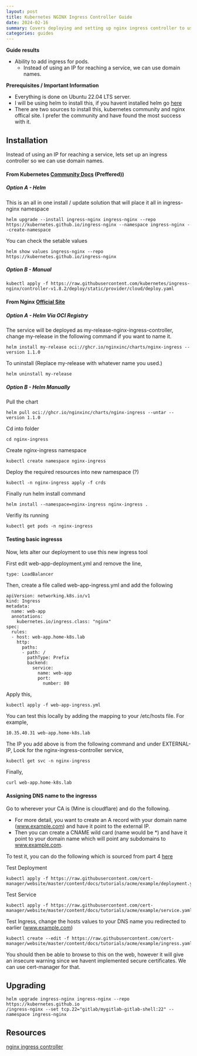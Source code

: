 ```yaml
---
layout: post
title: Kubernetes NGINX Ingress Controller Guide
date: 2024-02-16
summary: Covers deploying and setting up nginx ingress controller to use for service ingress
categories: guides
---
```


**Guide results**

- Ability to add ingress for pods.
  - Instead of using an IP for reaching a service, we can use domain names.

**Prerequisites / Important Information**

- Everything is done on Ubuntu 22.04 LTS server.
- I will be using helm to install this, if you havent installed helm go [here](https://helm.sh/docs/intro/install/)
- There are two sources to install this, kubernetes community and nginx offical site. I prefer the community and have found the most success with it.

## Installation

Instead of using an IP for reaching a service, lets set up an ingress controller so we can use domain names.

#### From Kubernetes [Community Docs](https://kubernetes.github.io/ingress-nginx/deploy/) (Preffered))

##### Option A - Helm

This is an all in one install / update solution that will place it all in ingress-nginx namespace

    helm upgrade --install ingress-nginx ingress-nginx --repo https://kubernetes.github.io/ingress-nginx --namespace ingress-nginx --create-namespace

You can check the setable values

    helm show values ingress-nginx --repo https://kubernetes.github.io/ingress-nginx

##### Option B - Manual

    kubectl apply -f https://raw.githubusercontent.com/kubernetes/ingress-nginx/controller-v1.8.2/deploy/static/provider/cloud/deploy.yaml

#### From Nginx [Official Site](https://docs.nginx.com/nginx-ingress-controller/)

##### Option A - Helm Via OCI Registry

The service will be deployed as my-release-nginx-ingress-controller, change my-release in the following command if you want to name it.

    helm install my-release oci://ghcr.io/nginxinc/charts/nginx-ingress --version 1.1.0

To uninstall (Replace my-release with whatever name you used.)

    helm uninstall my-release

##### Option B - Helm Manually

Pull the chart

    helm pull oci://ghcr.io/nginxinc/charts/nginx-ingress --untar --version 1.1.0

Cd into folder

    cd nginx-ingress

Create nginx-ingress namespace

    kubectl create namespace nginx-ingress

Deploy the required resources into new namespace (?)

    kubectl -n nginx-ingress apply -f crds

Finally run helm install command

    helm install --namespace=nginx-ingress nginx-ingress .

Verifiy its running

    kubectl get pods -n nginx-ingress

#### Testing basic ingresss

Now, lets alter our deployment to use this new ingress tool

First edit web-app-deployment.yml and remove the line,

    type: LoadBalancer

Then, create a file called web-app-ingress.yml and add the following

    apiVersion: networking.k8s.io/v1
    kind: Ingress
    metadata:
      name: web-app
      annotations:
        kubernetes.io/ingress.class: "nginx"
    spec:
      rules:
      - host: web-app.home-k8s.lab
        http:
          paths:
          - path: /
            pathType: Prefix
            backend:
              service:
                name: web-app
                port:
                  number: 80

Apply this,

    kubectl apply -f web-app-ingress.yml

You can test this locally by adding the mapping to your /etc/hosts file. For example,

    10.35.40.31 web-app.home-k8s.lab

The IP you add above is from the following command and under EXTERNAL-IP, Look for the nginx-ingress-controller service,

    kubectl get svc -n nginx-ingress

Finally,

    curl web-app.home-k8s.lab

#### Assigning DNS name to the ingresss

Go to wherever your CA is (Mine is cloudflare) and do the following.

- For more detail, you want to create an A record with your domain name (www.example.com) and have it point to the external IP.
- Then you can create a CNAME wild card (name would be \*) and have it point to your domain name which will point any subdomains to www.example.com.

To test it, you can do the following which is sourced from part 4 [here](https://cert-manager.io/docs/tutorials/acme/nginx-ingress/)

Test Deployment

    kubectl apply -f https://raw.githubusercontent.com/cert-manager/website/master/content/docs/tutorials/acme/example/deployment.yaml

Test Service

    kubectl apply -f https://raw.githubusercontent.com/cert-manager/website/master/content/docs/tutorials/acme/example/service.yaml

Test Ingress, change the hosts values to your DNS name you redirected to earlier (www.example.com)

    kubectl create --edit -f https://raw.githubusercontent.com/cert-manager/website/master/content/docs/tutorials/acme/example/ingress.yaml

You should then be able to browse to this on the web, however it will give an insecure warning since we havent implemented secure certificates. We can use cert-manager for that.

## Upgrading

    helm upgrade ingress-nginx ingress-nginx --repo https://kubernetes.github.io
    /ingress-nginx --set tcp.22="gitlab/mygitlab-gitlab-shell:22" --namespace ingress-nginx

## Resources

[nginx ingress controller](https://docs.nginx.com/nginx-ingress-controller/installation/installing-nic/installation-with-helm/)

